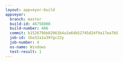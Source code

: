 ```yaml
---
layout: appveyor-build
appveyor:
  branch: master
  build-id: 46758808
  build-number: 486
  commit: b152679bb82061b4a3a64b52745d24f9a17ea7b5
  job-id: 1bo32a1w397gc22y
  job-number: 4
  os-name: Windows
  test-result: 1
---
```

